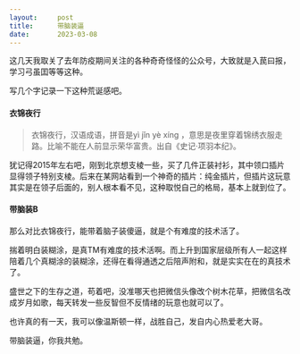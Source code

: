 ```yaml
---
layout:     post
title:      带脑装逼
date:       2023-03-08
---
```


这几天我取关了去年防疫期间关注的各种奇奇怪怪的公众号，大致就是入苠曰报，学习弓虽囯等等这种。

写几个字记录一下这种荒诞感吧。  

####  衣锦夜行  

>衣锦夜行，汉语成语，拼音是yì jǐn yè xíng ，意思是夜里穿着锦绣衣服走路。比喻不能在人前显示荣华富贵。出自《史记·项羽本纪》。  



犹记得2015年左右吧，刚到北京想支棱一些，买了几件正装衬衫，其中领口插片显得领子特别支棱。后来在某网站看到一个神奇的插片：纯金插片，但插片这玩意其实是在领子后面的，别人根本看不见，这种取悦自己的格局，基本上就到位了。   



####  带脑装B  

那么对比衣锦夜行，能带着脑子装傻逼，就是个有难度的技术活了。  

揣着明白装糊涂，是真TM有难度的技术活啊。而上升到国家层级所有人一起这样陪着几个真糊涂的装糊涂，还得在看得通透之后陪声附和，就是实实在在的真技术了。  


盛世之下的生存之道，苟着吧，没准哪天也把微信头像改个树木花草，把微信名改成岁月如歌，每天转发一些反智但不反情绪的玩意也就可以了。  


也许真的有一天，我可以像温斯顿一样，战胜自己，发自内心热爱老大哥。  


带脑装逼，你我共勉。  
